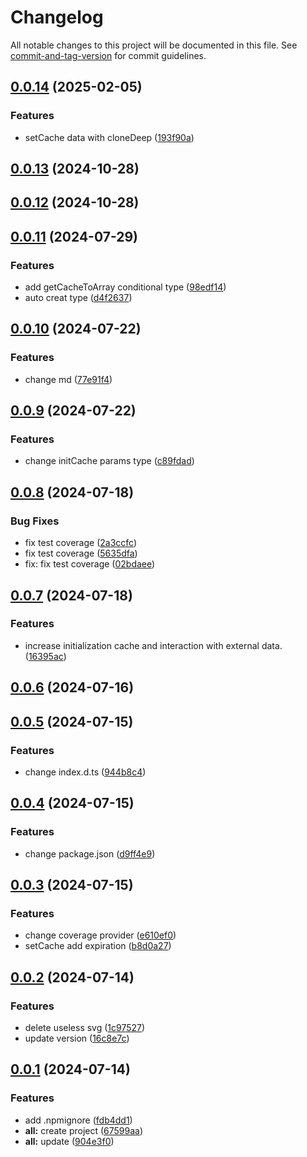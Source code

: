 # Changelog

All notable changes to this project will be documented in this file. See [commit-and-tag-version](https://github.com/absolute-version/commit-and-tag-version) for commit guidelines.

## [0.0.14](https://github.com/fxss5201/f-cache-memory/compare/v0.0.13...v0.0.14) (2025-02-05)


### Features

* setCache data with cloneDeep ([193f90a](https://github.com/fxss5201/f-cache-memory/commit/193f90a34698db594f30f64401246b2cb4c0cabc))

## [0.0.13](https://github.com/fxss5201/f-cache-memory/compare/v0.0.12...v0.0.13) (2024-10-28)

## [0.0.12](https://github.com/fxss5201/f-cache-memory/compare/v0.0.11...v0.0.12) (2024-10-28)

## [0.0.11](https://github.com/fxss5201/f-cache-memory/compare/v0.0.10...v0.0.11) (2024-07-29)


### Features

* add getCacheToArray conditional type ([98edf14](https://github.com/fxss5201/f-cache-memory/commit/98edf143b2047717c14be600d54b825bf6deca8a))
* auto creat type ([d4f2637](https://github.com/fxss5201/f-cache-memory/commit/d4f2637fc9182bb5453d216a043c68c6cf06ca6d))

## [0.0.10](https://github.com/fxss5201/f-cache-memory/compare/v0.0.9...v0.0.10) (2024-07-22)


### Features

* change md ([77e91f4](https://github.com/fxss5201/f-cache-memory/commit/77e91f4cdb1be1148ba5348bd6519659b3d039a9))

## [0.0.9](https://github.com/fxss5201/f-cache-memory/compare/v0.0.8...v0.0.9) (2024-07-22)


### Features

* change initCache params type ([c89fdad](https://github.com/fxss5201/f-cache-memory/commit/c89fdade336b3551bc90999fb8c96d65efc3506c))

## [0.0.8](https://github.com/fxss5201/f-cache-memory/compare/v0.0.7...v0.0.8) (2024-07-18)


### Bug Fixes

* fix test coverage ([2a3ccfc](https://github.com/fxss5201/f-cache-memory/commit/2a3ccfcc73b3a843b4ee8cfb6c2230fb3e18bdb6))
* fix test coverage ([5635dfa](https://github.com/fxss5201/f-cache-memory/commit/5635dfa1d0bbcee9da88af5d18d9b6fd6c7d54d0))
* fix: fix test coverage ([02bdaee](https://github.com/fxss5201/f-cache-memory/commit/02bdaeeb8a5257ffe1287807ede95eff7e6e808e))

## [0.0.7](https://github.com/fxss5201/f-cache-memory/compare/v0.0.6...v0.0.7) (2024-07-18)


### Features

* increase initialization cache and interaction with external data. ([16395ac](https://github.com/fxss5201/f-cache-memory/commit/16395aca72ba0b1639d806c5d5d6b332caed5948))

## [0.0.6](https://github.com/fxss5201/f-cache-memory/compare/v0.0.5...v0.0.6) (2024-07-16)

## [0.0.5](https://github.com/fxss5201/f-cache-memory/compare/v0.0.4...v0.0.5) (2024-07-15)


### Features

* change index.d.ts ([944b8c4](https://github.com/fxss5201/f-cache-memory/commit/944b8c429044a4f45761eb2ceeb8bd101924372e))

## [0.0.4](https://github.com/fxss5201/f-cache-memory/compare/v0.0.3...v0.0.4) (2024-07-15)


### Features

* change package.json ([d9ff4e9](https://github.com/fxss5201/f-cache-memory/commit/d9ff4e9c6e0053e6d3688e907d491abb374a9285))

## [0.0.3](https://github.com/fxss5201/f-cache-memory/compare/v0.0.2...v0.0.3) (2024-07-15)


### Features

* change coverage provider ([e610ef0](https://github.com/fxss5201/f-cache-memory/commit/e610ef07cc797af2b048fd9f3f27354e5211562f))
* setCache add expiration ([b8d0a27](https://github.com/fxss5201/f-cache-memory/commit/b8d0a27eab5c87916cd92a18a814a23b42e55b16))

## [0.0.2](https://github.com/fxss5201/f-cache-memory/compare/v0.0.1...v0.0.2) (2024-07-14)


### Features

* delete useless svg ([1c97527](https://github.com/fxss5201/f-cache-memory/commit/1c97527fa3dfa3dc517fd7c05d55d07d2da5ef9f))
* update version ([16c8e7c](https://github.com/fxss5201/f-cache-memory/commit/16c8e7ceaaa535dcf30a1bb6270b9e347e7ac555))

## [0.0.1](https://github.com/fxss5201/f-cache-memory/compare/67599aaf760ab1d630ecd161bc325ab4c8d1c4a0...v0.0.1) (2024-07-14)


### Features

* add .npmignore ([fdb4dd1](https://github.com/fxss5201/f-cache-memory/commit/fdb4dd1a4083e1468659ea36c4883cd78e16bbc8))
* **all:** create project ([67599aa](https://github.com/fxss5201/f-cache-memory/commit/67599aaf760ab1d630ecd161bc325ab4c8d1c4a0))
* **all:** update ([904e3f0](https://github.com/fxss5201/f-cache-memory/commit/904e3f0f9f173b9702a3ad5762644c06064a6642))
